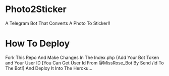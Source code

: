 # Photo2Sticker

A Telegram Bot That Converts A Photo To Sticker!!

# How To Deploy

Fork This Repo And Make Changes In The Index.php (Add Your Bot Token and Your User ID [You Can Get User Id From @MissRose_Bot By Send /id To The Bot!] And Deploy It Into The Heroku...
